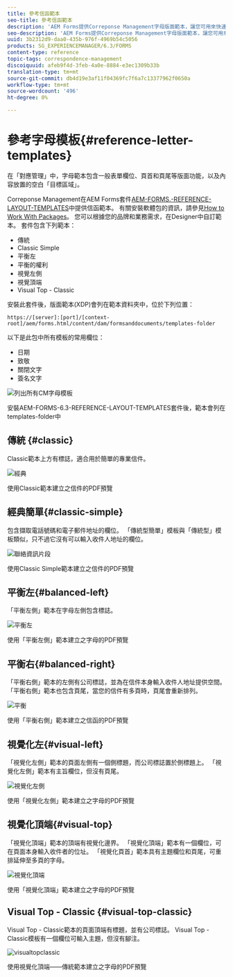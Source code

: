```yaml
---
title: 參考信函範本
seo-title: 參考信函範本
description: 'AEM Forms提供Correponse Management字母版面範本，讓您可用來快速建立字母。 '
seo-description: 'AEM Forms提供Correponse Management字母版面範本，讓您可用來快速建立字母。 '
uuid: 3b2312d9-daa0-435b-976f-4969b54c5056
products: SG_EXPERIENCEMANAGER/6.3/FORMS
content-type: reference
topic-tags: correspondence-management
discoiquuid: afeb9f4d-3feb-4a0e-8884-e3ec1309b33b
translation-type: tm+mt
source-git-commit: db4d19e3af11f04369fc7f6a7c13377962f0650a
workflow-type: tm+mt
source-wordcount: '496'
ht-degree: 0%

---
```



# 參考字母模板{#reference-letter-templates}

在「對應管理」中，字母範本包含一般表單欄位、頁首和頁尾等版面功能，以及內容放置的空白「目標區域」。

Correponse Management在AEM Forms套件[AEM-FORMS.-REFERENCE-LAYOUT-TEMPLATES](https://www.adobeaemcloud.com/content/marketplace/marketplaceProxy.html?packagePath=/content/companies/public/adobe/packages/cq630/fd/AEM-FORMS-6.3-REFERENCE-LAYOUT-TEMPLATES)中提供信函範本。 有關安裝軟體包的資訊，請參見[How to Work With Packages](/help/sites-administering/package-manager.md)。 您可以根據您的品牌和業務需求，在Designer中自訂範本。 套件包含下列範本：

* 傳統
* Classic Simple
* 平衡左
* 平衡的權利
* 視覺左側
* 視覺頂端
* Visual Top - Classic

安裝此套件後，版面範本(XDP)會列在範本資料夾中，位於下列位置：

`https://[server]:[port]/[context-root]/aem/forms.html/content/dam/formsanddocuments/templates-folder`

以下是此包中所有模板的常用欄位：

* 日期
* 致敬
* 關閉文字
* 簽名文字

![列出所有CM字母模板](assets/templatescorrespondence.png)

安裝AEM-FORMS-6.3-REFERENCE-LAYOUT-TEMPLATES套件後，範本會列在templates-folder中

## 傳統 {#classic}

Classic範本上方有標誌，適合用於簡單的專業信件。

![經典](assets/classic.png)

使用Classic範本建立之信件的PDF預覽

## 經典簡單{#classic-simple}

包含擷取電話號碼和電子郵件地址的欄位。 「傳統型簡單」模板與「傳統型」模板類似，只不過它沒有可以輸入收件人地址的欄位。

![聯絡資訊片段](assets/classicsimple.png)

使用Classic Simple範本建立之信件的PDF預覽

## 平衡左{#balanced-left}

「平衡左側」範本在字母左側包含標誌。

![平衡左](assets/balancedleft.png)

使用「平衡左側」範本建立之字母的PDF預覽

## 平衡右{#balanced-right}

「平衡右側」範本的左側有公司標誌，並為在信件本身輸入收件人地址提供空間。 「平衡右側」範本也包含頁尾，當您的信件有多頁時，頁尾會重新排列。

![平衡](assets/balancedright.png)

使用「平衡右側」範本建立之信函的PDF預覽

## 視覺化左{#visual-left}

「視覺化左側」範本的頁面左側有一個側標題，而公司標誌置於側標題上。 「視覺化左側」範本有主旨欄位，但沒有頁尾。

![視覺化左側](assets/visualleft.png)

使用「視覺化左側」範本建立之字母的PDF預覽

## 視覺化頂端{#visual-top}

「視覺化頂端」範本的頂端有視覺化邊界。 「視覺化頂端」範本有一個欄位，可在頁面本身輸入收件者的位址。 「視覺化頁首」範本具有主題欄位和頁尾，可重排延伸至多頁的字母。

![視覺化頂端](assets/visualtop.png)

使用「視覺化頂端」範本建立之字母的PDF預覽

## Visual Top - Classic {#visual-top-classic}

Visual Top - Classic範本的頁面頂端有標題，並有公司標誌。 Visual Top - Classic模板有一個欄位可輸入主題，但沒有腳注。

![visualtopclassic](assets/visualtopclassic.png)

使用視覺化頂端——傳統範本建立之字母的PDF預覽

